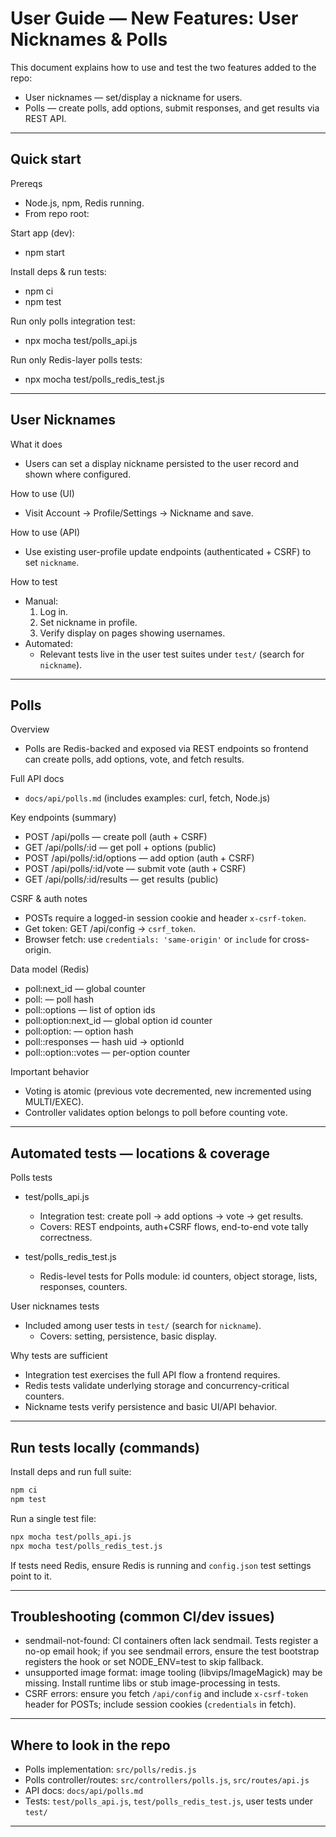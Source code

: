 # User Guide — New Features: User Nicknames & Polls

This document explains how to use and test the two features added to the repo:
- User nicknames — set/display a nickname for users.
- Polls — create polls, add options, submit responses, and get results via REST API.

---


## Quick start

Prereqs
- Node.js, npm, Redis running.
- From repo root:

Start app (dev):
- npm start

Install deps & run tests:
- npm ci
- npm test

Run only polls integration test:
- npx mocha test/polls_api.js

Run only Redis-layer polls tests:
- npx mocha test/polls_redis_test.js

---

## User Nicknames

What it does
- Users can set a display nickname persisted to the user record and shown where configured.

How to use (UI)
- Visit Account → Profile/Settings → Nickname and save.

How to use (API)
- Use existing user-profile update endpoints (authenticated + CSRF) to set `nickname`.

How to test
- Manual:
  1. Log in.
  2. Set nickname in profile.
  3. Verify display on pages showing usernames.
- Automated:
  - Relevant tests live in the user test suites under `test/` (search for `nickname`).

---

## Polls

Overview
- Polls are Redis-backed and exposed via REST endpoints so frontend can create polls, add options, vote, and fetch results.

Full API docs
- `docs/api/polls.md` (includes examples: curl, fetch, Node.js)

Key endpoints (summary)
- POST /api/polls — create poll (auth + CSRF)
- GET /api/polls/:id — get poll + options (public)
- POST /api/polls/:id/options — add option (auth + CSRF)
- POST /api/polls/:id/vote — submit vote (auth + CSRF)
- GET /api/polls/:id/results — get results (public)

CSRF & auth notes
- POSTs require a logged-in session cookie and header `x-csrf-token`.
- Get token: GET /api/config → `csrf_token`.
- Browser fetch: use `credentials: 'same-origin'` or `include` for cross-origin.

Data model (Redis)
- poll:next_id — global counter
- poll:<pollId> — poll hash
- poll:<pollId>:options — list of option ids
- poll:option:next_id — global option id counter
- poll:option:<optionId> — option hash
- poll:<pollId>:responses — hash uid → optionId
- poll:<pollId>:option:<optionId>:votes — per-option counter

Important behavior
- Voting is atomic (previous vote decremented, new incremented using MULTI/EXEC).
- Controller validates option belongs to poll before counting vote.

---

## Automated tests — locations & coverage

Polls tests
- test/polls_api.js
  - Integration test: create poll → add options → vote → get results.
  - Covers: REST endpoints, auth+CSRF flows, end-to-end vote tally correctness.

- test/polls_redis_test.js
  - Redis-level tests for Polls module: id counters, object storage, lists, responses, counters.

User nicknames tests
- Included among user tests in `test/` (search for `nickname`).
  - Covers: setting, persistence, basic display.

Why tests are sufficient
- Integration test exercises the full API flow a frontend requires.
- Redis tests validate underlying storage and concurrency-critical counters.
- Nickname tests verify persistence and basic UI/API behavior.

---

## Run tests locally (commands)

Install deps and run full suite:
```bash
npm ci
npm test
```

Run a single test file:
```bash
npx mocha test/polls_api.js
npx mocha test/polls_redis_test.js
```

If tests need Redis, ensure Redis is running and `config.json` test settings point to it.

---

## Troubleshooting (common CI/dev issues)

- sendmail-not-found: CI containers often lack sendmail. Tests register a no-op email hook; if you see sendmail errors, ensure the test bootstrap registers the hook or set NODE_ENV=test to skip fallback.
- unsupported image format: image tooling (libvips/ImageMagick) may be missing. Install runtime libs or stub image-processing in tests.
- CSRF errors: ensure you fetch `/api/config` and include `x-csrf-token` header for POSTs; include session cookies (`credentials` in fetch).

---

## Where to look in the repo

- Polls implementation: `src/polls/redis.js`
- Polls controller/routes: `src/controllers/polls.js`, `src/routes/api.js`
- API docs: `docs/api/polls.md`
- Tests: `test/polls_api.js`, `test/polls_redis_test.js`, user tests under `test/`

---

